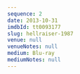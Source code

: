 ```yaml
---
sequence: 2
date: 2013-10-31
imdbId: tt0093177
slug: hellraiser-1987
venue: null
venueNotes: null
medium: Blu-ray
mediumNotes: null
---
```



